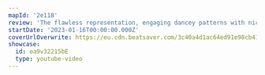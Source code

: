 ```yaml
---
mapId: '2e118'
review: 'The flawless representation, engaging dancey patterns with nice use of arcs and of walls for movement, and incredible light show in the Weeknd environment make this map shine! With its accessible full spread that beautifully carries the same feeling through the lower diffs plus four fun single saber guest diffs by Aalto, this map has something for everyone!'
startDate: '2023-01-16T00:00:00.000Z'
coverUrlOverwrite: https://eu.cdn.beatsaver.com/3c40a4d1ac64ed91e98cb410d41d760ecd36f2bf.jpg
showcase:
  id: oa9v32215bE
  type: youtube-video
---
```

